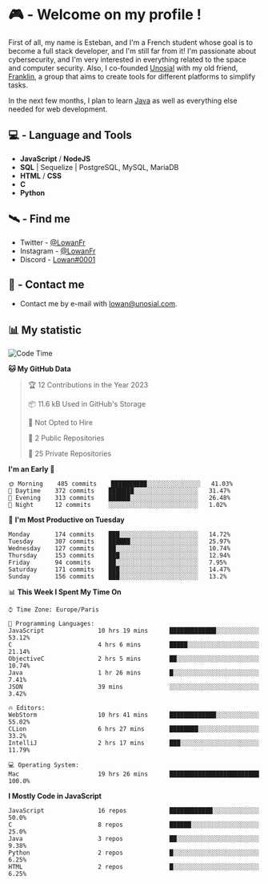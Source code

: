 # 🎮 - Welcome on my profile !
First of all, my name is Esteban, and I'm a French student whose goal is to become a full stack developer, and I'm still far from it!
I'm passionate about cybersecurity, and I'm very interested in everything related to the space and computer security.
Also, I co-founded [Unosial](https://github.com/Unosial) with my old friend, [Franklin](https://github.com/AbaFranklin/), a group that aims to create tools for different platforms to simplify tasks. 

In the next few months, I plan to learn [Java](https://www.java.com/) as well as everything else needed for web development.




## 💻 - Language and Tools
- **JavaScript** / **NodeJS**
- **SQL** | Sequelize | PostgreSQL, MySQL, MariaDB
- **HTML** / **CSS**
- **C**
- **Python**

## 🛰️ - Find me

 - Twitter - [@LowanFr](https://twitter.com/LowanFr/)
 - Instagram - [@LowanFr](https://instagram.com/LowanFr)
 - Discord -  [Lowan#0001](https://unosial.bio/Lowan)
 
## 📡 - Contact me
 - Contact me by e-mail with [lowan@unosial.com](mailto:lowan@unosial.com).

## 📊 My statistic
<!--START_SECTION:waka-->
![Code Time](http://img.shields.io/badge/Code%20Time-258%20hrs%2012%20mins-blue)

**🐱 My GitHub Data** 

> 🏆 12 Contributions in the Year 2023
 > 
> 📦 11.6 kB Used in GitHub's Storage 
 > 
> 🚫 Not Opted to Hire
 > 
> 📜 2 Public Repositories 
 > 
> 🔑 25 Private Repositories  
 > 
**I'm an Early 🐤** 

```text
🌞 Morning    485 commits    ██████████░░░░░░░░░░░░░░░   41.03% 
🌆 Daytime    372 commits    ███████░░░░░░░░░░░░░░░░░░   31.47% 
🌃 Evening    313 commits    ██████░░░░░░░░░░░░░░░░░░░   26.48% 
🌙 Night      12 commits     ░░░░░░░░░░░░░░░░░░░░░░░░░   1.02%

```
📅 **I'm Most Productive on Tuesday** 

```text
Monday       174 commits    ███░░░░░░░░░░░░░░░░░░░░░░   14.72% 
Tuesday      307 commits    ██████░░░░░░░░░░░░░░░░░░░   25.97% 
Wednesday    127 commits    ██░░░░░░░░░░░░░░░░░░░░░░░   10.74% 
Thursday     153 commits    ███░░░░░░░░░░░░░░░░░░░░░░   12.94% 
Friday       94 commits     ██░░░░░░░░░░░░░░░░░░░░░░░   7.95% 
Saturday     171 commits    ███░░░░░░░░░░░░░░░░░░░░░░   14.47% 
Sunday       156 commits    ███░░░░░░░░░░░░░░░░░░░░░░   13.2%

```


📊 **This Week I Spent My Time On** 

```text
⌚︎ Time Zone: Europe/Paris

💬 Programming Languages: 
JavaScript               10 hrs 19 mins      █████████████░░░░░░░░░░░░   53.12% 
C                        4 hrs 6 mins        █████░░░░░░░░░░░░░░░░░░░░   21.14% 
ObjectiveC               2 hrs 5 mins        ██░░░░░░░░░░░░░░░░░░░░░░░   10.74% 
Java                     1 hr 26 mins        █░░░░░░░░░░░░░░░░░░░░░░░░   7.41% 
JSON                     39 mins             ░░░░░░░░░░░░░░░░░░░░░░░░░   3.42%

🔥 Editors: 
WebStorm                 10 hrs 41 mins      █████████████░░░░░░░░░░░░   55.02% 
CLion                    6 hrs 27 mins       ████████░░░░░░░░░░░░░░░░░   33.2% 
IntelliJ                 2 hrs 17 mins       ███░░░░░░░░░░░░░░░░░░░░░░   11.79%

💻 Operating System: 
Mac                      19 hrs 26 mins      █████████████████████████   100.0%

```

**I Mostly Code in JavaScript** 

```text
JavaScript               16 repos            ████████████░░░░░░░░░░░░░   50.0% 
C                        8 repos             ██████░░░░░░░░░░░░░░░░░░░   25.0% 
Java                     3 repos             ██░░░░░░░░░░░░░░░░░░░░░░░   9.38% 
Python                   2 repos             █░░░░░░░░░░░░░░░░░░░░░░░░   6.25% 
HTML                     2 repos             █░░░░░░░░░░░░░░░░░░░░░░░░   6.25%

```



<!--END_SECTION:waka-->

